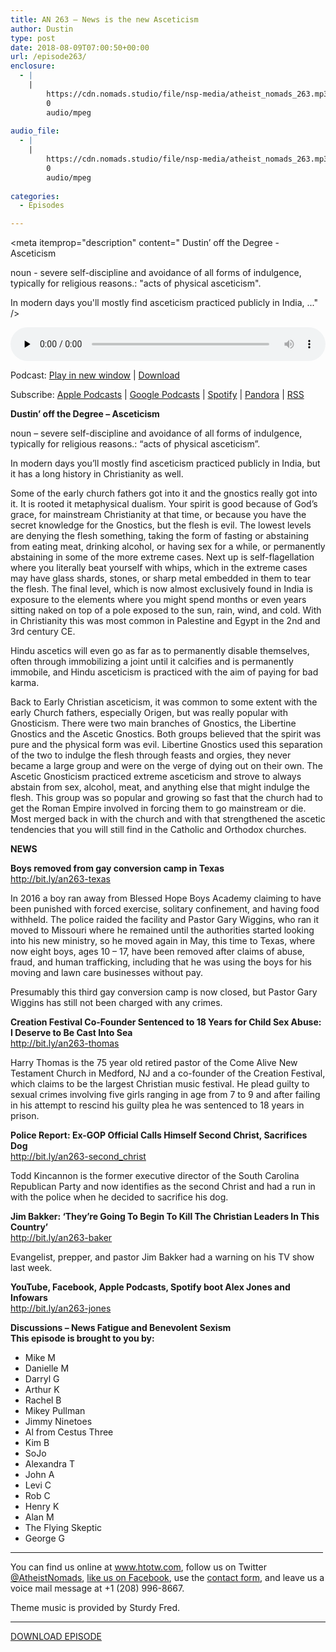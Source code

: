 ```yaml
---
title: AN 263 – News is the new Asceticism
author: Dustin
type: post
date: 2018-08-09T07:00:50+00:00
url: /episode263/
enclosure:
  - |
    |
        https://cdn.nomads.studio/file/nsp-media/atheist_nomads_263.mp3
        0
        audio/mpeg
        
audio_file:
  - |
    |
        https://cdn.nomads.studio/file/nsp-media/atheist_nomads_263.mp3
        0
        audio/mpeg
        
categories:
  - Episodes

---
```

<div itemscope itemtype="http://schema.org/AudioObject">
  <meta itemprop="name" content="Episode 263 &#8211; News is the new Asceticism" />
  
  <meta itemprop="uploadDate" content="2018-08-09T01:00:50-06:00" />
  
  <meta itemprop="encodingFormat" content="audio/mpeg" />
  
  <meta itemprop="description" content="
Dustin’ off the Degree - Asceticism

noun - severe self-discipline and avoidance of all forms of indulgence, typically for religious reasons.: &quot;acts of physical asceticism&quot;.

In modern days you'll mostly find asceticism practiced publicly in India, ..." />
  
  <meta itemprop="contentUrl" content="https://dts.podtrac.com/redirect.mp3/cdn.nomads.studio/file/nsp-media/atheist_nomads_263.mp3" />
  </p> 
  
  <div class="powerpress_player" id="powerpress_player_8526">
    <audio class="wp-audio-shortcode" id="audio-1822-270" preload="none" style="width: 100%;" controls="controls"><source type="audio/mpeg" src="https://dts.podtrac.com/redirect.mp3/cdn.nomads.studio/file/nsp-media/atheist_nomads_263.mp3?_=270" /><a href="https://dts.podtrac.com/redirect.mp3/cdn.nomads.studio/file/nsp-media/atheist_nomads_263.mp3">https://dts.podtrac.com/redirect.mp3/cdn.nomads.studio/file/nsp-media/atheist_nomads_263.mp3</a></audio>
  </div>
</div>

<p class="powerpress_links powerpress_links_mp3">
  Podcast: <a href="https://dts.podtrac.com/redirect.mp3/cdn.nomads.studio/file/nsp-media/atheist_nomads_263.mp3" class="powerpress_link_pinw" target="_blank" title="Play in new window" onclick="return powerpress_pinw('https://htotw.com/?powerpress_pinw=1822-podcast');" rel="nofollow">Play in new window</a> | <a href="https://dts.podtrac.com/redirect.mp3/cdn.nomads.studio/file/nsp-media/atheist_nomads_263.mp3" class="powerpress_link_d" title="Download" rel="nofollow" download="atheist_nomads_263.mp3">Download</a>
</p>

<p class="powerpress_links powerpress_subscribe_links">
  Subscribe: <a href="https://podcasts.apple.com/us/podcast/humanists-take-on-the-world/id530050098?mt=2&ls=1" class="powerpress_link_subscribe powerpress_link_subscribe_itunes" target="_blank" title="Subscribe on Apple Podcasts" rel="nofollow">Apple Podcasts</a> | <a href="https://www.google.com/podcasts?feed=aHR0cDovL2F0aGVpc3Rub21hZHMubGlic3luLmNvbS9yc3M%3D" class="powerpress_link_subscribe powerpress_link_subscribe_googleplay" target="_blank" title="Subscribe on Google Podcasts" rel="nofollow">Google Podcasts</a> | <a href="https://open.spotify.com/show/3LzK2xZGike6Tc1GEMtMbr?si=LieN9SNuTpq96smuaUsH8A" class="powerpress_link_subscribe powerpress_link_subscribe_spotify" target="_blank" title="Subscribe on Spotify" rel="nofollow">Spotify</a> | <a href="https://www.pandora.com/podcast/atheist-nomads/PC:10122?corr=62071012&part=ug" class="powerpress_link_subscribe powerpress_link_subscribe_pandora" target="_blank" title="Subscribe on Pandora" rel="nofollow">Pandora</a> | <a href="https://htotw.com/feed/podcast/" class="powerpress_link_subscribe powerpress_link_subscribe_rss" target="_blank" title="Subscribe via RSS" rel="nofollow">RSS</a>
</p>

  
**Dustin’ off the Degree &#8211; Asceticism**

noun &#8211; severe self-discipline and avoidance of all forms of indulgence, typically for religious reasons.: &#8220;acts of physical asceticism&#8221;.

In modern days you&#8217;ll mostly find asceticism practiced publicly in India, but it has a long history in Christianity as well.

Some of the early church fathers got into it and the gnostics really got into it. It is rooted it metaphysical dualism. Your spirit is good because of God&#8217;s grace, for mainstream Christianity at that time, or because you have the secret knowledge for the Gnostics, but the flesh is evil. The lowest levels are denying the flesh something, taking the form of fasting or abstaining from eating meat, drinking alcohol, or having sex for a while, or permanently abstaining in some of the more extreme cases. Next up is self-flagellation where you literally beat yourself with whips, which in the extreme cases may have glass shards, stones, or sharp metal embedded in them to tear the flesh. The final level, which is now almost exclusively found in India is exposure to the elements where you might spend months or even years sitting naked on top of a pole exposed to the sun, rain, wind, and cold. With in Christianity this was most common in Palestine and Egypt in the 2nd and 3rd century CE.

Hindu ascetics will even go as far as to permanently disable themselves, often through immobilizing a joint until it calcifies and is permanently immobile, and Hindu asceticism is practiced with the aim of paying for bad karma.

Back to Early Christian asceticism, it was common to some extent with the early Church fathers, especially Origen, but was really popular with Gnosticism. There were two main branches of Gnostics, the Libertine Gnostics and the Ascetic Gnostics. Both groups believed that the spirit was pure and the physical form was evil. Libertine Gnostics used this separation of the two to indulge the flesh through feasts and orgies, they never became a large group and were on the verge of dying out on their own. The Ascetic Gnosticism practiced extreme asceticism and strove to always abstain from sex, alcohol, meat, and anything else that might indulge the flesh. This group was so popular and growing so fast that the church had to get the Roman Empire involved in forcing them to go mainstream or die. Most merged back in with the church and with that strengthened the ascetic tendencies that you will still find in the Catholic and Orthodox churches.

**NEWS**

**Boys removed from gay conversion camp in Texas**  
<a href="http://bit.ly/an263-texas" target="_blank" rel="noopener">http://bit.ly/an263-texas</a>

In 2016 a boy ran away from Blessed Hope Boys Academy claiming to have been punished with forced exercise, solitary confinement, and having food withheld. The police raided the facility and Pastor Gary Wiggins, who ran it moved to Missouri where he remained until the authorities started looking into his new ministry, so he moved again in May, this time to Texas, where now eight boys, ages 10 &#8211; 17, have been removed after claims of abuse, fraud, and human trafficking, including that he was using the boys for his moving and lawn care businesses without pay.

Presumably this third gay conversion camp is now closed, but Pastor Gary Wiggins has still not been charged with any crimes.

**Creation Festival Co-Founder Sentenced to 18 Years for Child Sex Abuse: I Deserve to Be Cast Into Sea**  
<a href="http://bit.ly/an263-thomas" target="_blank" rel="noopener">http://bit.ly/an263-thomas</a>

Harry Thomas is the 75 year old retired pastor of the Come Alive New Testament Church in Medford, NJ and a co-founder of the Creation Festival, which claims to be the largest Christian music festival. He plead guilty to sexual crimes involving five girls ranging in age from 7 to 9 and after failing in his attempt to rescind his guilty plea he was sentenced to 18 years in prison.

**Police Report: Ex-GOP Official Calls Himself Second Christ, Sacrifices Dog**  
<a href="http://bit.ly/an263-second_christ" target="_blank" rel="noopener">http://bit.ly/an263-second_christ</a>

Todd Kincannon is the former executive director of the South Carolina Republican Party and now identifies as the second Christ and had a run in with the police when he decided to sacrifice his dog.

**Jim Bakker: &#8216;They&#8217;re Going To Begin To Kill The Christian Leaders In This Country&#8217;**  
<a href="http://bit.ly/an263-baker" target="_blank" rel="noopener">http://bit.ly/an263-baker</a>

Evangelist, prepper, and pastor Jim Bakker had a warning on his TV show last week.

**YouTube, Facebook, Apple Podcasts, Spotify boot Alex Jones and Infowars**  
<a href="http://bit.ly/an263-jones" target="_blank" rel="noopener">http://bit.ly/an263-jones</a>

**Discussions &#8211; News Fatigue and Benevolent Sexism  
This episode is brought to you by:**

* Mike M  
* Danielle M  
* Darryl G  
* Arthur K  
* Rachel B  
* Mikey Pullman  
* Jimmy Ninetoes  
* Al from Cestus Three  
* Kim B  
* SoJo  
* Alexandra T  
* John A  
* Levi C  
* Rob C  
* Henry K  
* Alan M  
* The Flying Skeptic  
* George G

<hr width="500" />

You can find us online at <a href="https://www.htotw.com/" target="_blank" rel="noopener">www.htotw.com</a>, follow us on Twitter <a href="https://htotw.com/twitter" target="_blank" rel="noopener">@AtheistNomads</a>, <a href="https://htotw.com/facebook" target="_blank" rel="noopener">like us on Facebook</a>, use the [contact form](https://htotw.com/contact), and leave us a voice mail message at +1 (208) 996-8667.

Theme music is provided by Sturdy Fred.

<hr width="”500”" />

[DOWNLOAD EPISODE][1]

 [1]: https://dts.podtrac.com/redirect.mp3/cdn.nomads.studio/file/nsp-media/atheist_nomads_263.mp3